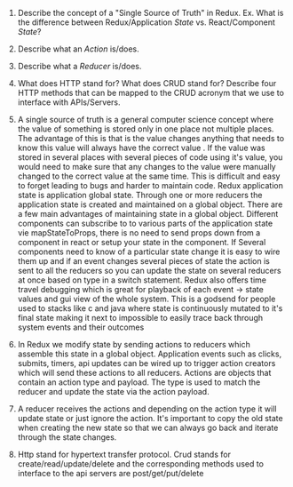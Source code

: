 1. Describe the concept of a "Single Source of Truth" in Redux. Ex. What is the difference between Redux/Application _State_ vs. React/Component _State_?
2. Describe what an _Action_ is/does.
3. Describe what a _Reducer_ is/does.
4. What does HTTP stand for? What does CRUD stand for? Describe four HTTP methods that can be mapped to the CRUD acronym that we use to interface with APIs/Servers.

1. A single source of truth is a general computer science concept where the value of something is stored only in
one place not multiple places. The advantage of this is that is the value changes anything that needs to know this value will always have the correct value . If the value was stored in several places with several pieces of code using it's value, you would need to make sure that any changes to the value were manually changed to the correct value at the same time. This is difficult and easy to forget leading to bugs and harder to maintain code.
Redux application state is application global state. Through one or more reducers the application state is created and maintained on a global object. There are a few main advantages of maintaining state in a global object.
Different components can subscribe to to various parts of the application state vie mapStateToProps, there is no need to send props down from a component in react or setup your state in the component. If Several components need to know of a particular state change it is easy to wire them up and if an event changes several pieces of state the action  is sent to all the reducers so you can update the state on several reducers at once based on type in a switch statement. Redux also offers time travel debugging which is great for playback of each event -> state values and gui view of the whole system. This is a godsend for people used to stacks like c and java where state is continuously mutated to it's final state making it next to impossible to easily trace back through system events and their outcomes

2. In Redux we modify state by sending actions to reducers which assemble this state in a global object. Application events such as clicks, submits, timers, api updates can be wired up to trigger action creators which will send these actions to all reducers. Actions are objects that contain an action type and payload. The type is used to match the reducer and update the state via the action payload.

3. A reducer receives the actions and depending on the action type it will update state or just ignore the action. It's important to copy the old state when creating the new state so that we can always go back and iterate through the state changes.

4. Http stand for hypertext transfer protocol. Crud stands for create/read/update/delete and the corresponding methods used to interface to the api servers are post/get/put/delete
